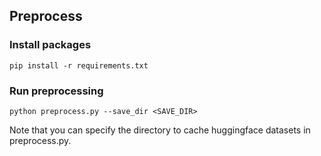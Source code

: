 ## Preprocess

### Install packages
`pip install -r requirements.txt`

### Run preprocessing
`python preprocess.py --save_dir <SAVE_DIR>` 

Note that you can specify the directory to cache huggingface datasets in preprocess.py.
